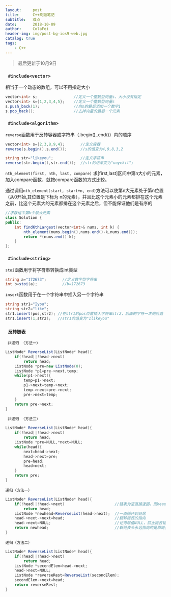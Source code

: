 ```yaml
---
layout:     post
title:      C++刷题笔记
subtitle:   难点
date:       2018-10-09
author:     ColaFei
header-img: img/post-bg-ios9-web.jpg
catalog: true
tags:
    - C++
---
```


>最后更新于10月9日

### ```  #include<vector>  ```
相当于一个动态的数组，可以不用指定大小

```c#
vector<int> s;                //定义一个整数型向量s，大小没有指定
vector<int> s={1,2,3,4,5};    //定义一个整数型向量s
s.push_back(1);               //向s的最后添加一个数字1
s.pop_back();                 //去掉向量的最后一个元素
```

### ```  #include<algorithm>  ```

``` reverse ```函数用于反转容器或字符串（.begin(),.end()）内的顺序

```c#
vector<int> s={2,3,8,9,4};       //定义容器
reverse(s.begin(),s.end());      //s的值变为4,9,8,3,2

string str="likeyou";            //定义字符串
reverse(str.begin(),str.end());  //str的结果变为"uoyekil";
```

``` nth_element(first, nth, last, compare) ```
求[first,last]区间中第n大小的元素，加入compare函数，就按compare函数的方式比较。

通过调用```nth_element(start, start+n, end)```方法可以使第n大元素处于第n位置（从0开始,其位置是下标为 
n的元素），并且比这个元素小的元素都排在这个元素之前，比这个元素大的元素都排在这个元素之后，但不能保证他们是有序的

```c#	
//求数组中第k个最大元素
class Solution {
public:
	int findKthLargest(vector<int>& nums, int k) {
		nth_element(nums.begin(),nums.end()-k,nums.end());
		return *(nums.end()-k);
    }
};
```
	
### ```  #include<string>  ```

``` stoi ```函数用于将字符串转换成int类型

```c#	
string a="172673";       //定义数字型字符串
int b=stoi(a);           //b=172673
```

``` insert ```函数用于在一个字符串中插入另一个字符串

```c#
string str1="Iyou";
string str2="like";
str1.insert(pos,str2); //在str1的pos位置插入字符串str2，后面的字符一次向后退
str1.insert(1,str2);   //str1的值变为"Ilikeyou"
```

### ```  反转链表  ```

``` 非递归 （方法一）```
```c#
ListNode* ReverseList(ListNode* head){
	if(!head||!head->next)
		return head;
	ListNode *pre=new ListNode(0);
	ListNode *p1=pre->next,temp;
	while(p1->next){
		temp=p1->next;
		p1->next=temp->next;
		temp->next=pre->next;
		pre->next=temp;
	}
	return pre->next;
}
```

``` 非递归 （方法二）```
```c#
ListNode* ReverseList(ListNode* head){
	if(!head||!head->next)
		return head;
	ListNode *pre=NULL,*next=NULL;
	while(head){
		next=head->next;
		head->next=pre;
		pre=head;
		head=next;
	}
	return pre;
}
```

``` 递归（方法一） ```
```c#
ListNode* ReverseList(ListNode* head){
	if(!head||!head->next)                      //链表为空直接返回，而head->next为空是递归基
		return head;
	ListNode *newhead=ReverseList(head->next);  //一直循环到链尾
	head->next->next=head;                      //翻转链表的指向
	head->next=NULL;                            //记得赋值NULL，防止链表错乱
	return newhead;                             //新链表头永远指向的是原链表的链尾
}
```

``` 递归（方法二） ```
```c#
ListNode* ReverseList(ListNode* head){
	if(!head||!head->next)
		return head;
	ListNode *secendElem=head->next;
	head->next=NULL;
	ListNode *reverseRest=ReverseList(secondElem);
	secondElem->next=head;
	return reverseRest;
}
```


